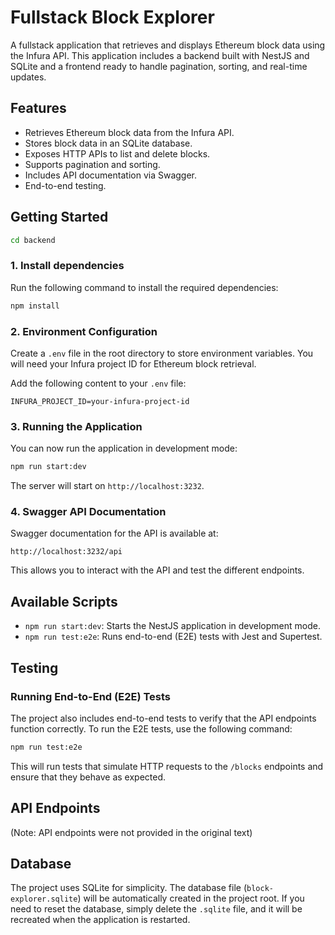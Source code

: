 # Fullstack Block Explorer

A fullstack application that retrieves and displays Ethereum block data using the Infura API. This application includes a backend built with NestJS and SQLite and a frontend ready to handle pagination, sorting, and real-time updates.

## Features

- Retrieves Ethereum block data from the Infura API.
- Stores block data in an SQLite database.
- Exposes HTTP APIs to list and delete blocks.
- Supports pagination and sorting.
- Includes API documentation via Swagger.
- End-to-end testing.

## Getting Started

```bash
cd backend
```

### 1. Install dependencies

Run the following command to install the required dependencies:

```bash
npm install
```

### 2. Environment Configuration

Create a `.env` file in the root directory to store environment variables. You will need your Infura project ID for Ethereum block retrieval.

Add the following content to your `.env` file:

```
INFURA_PROJECT_ID=your-infura-project-id
```

### 3. Running the Application

You can now run the application in development mode:

```bash
npm run start:dev
```

The server will start on `http://localhost:3232`.

### 4. Swagger API Documentation

Swagger documentation for the API is available at:

`http://localhost:3232/api`

This allows you to interact with the API and test the different endpoints.

## Available Scripts

- `npm run start:dev`: Starts the NestJS application in development mode.
- `npm run test:e2e`: Runs end-to-end (E2E) tests with Jest and Supertest.

## Testing

### Running End-to-End (E2E) Tests

The project also includes end-to-end tests to verify that the API endpoints function correctly. To run the E2E tests, use the following command:

```bash
npm run test:e2e
```

This will run tests that simulate HTTP requests to the `/blocks` endpoints and ensure that they behave as expected.

## API Endpoints

(Note: API endpoints were not provided in the original text)

## Database

The project uses SQLite for simplicity. The database file (`block-explorer.sqlite`) will be automatically created in the project root. If you need to reset the database, simply delete the `.sqlite` file, and it will be recreated when the application is restarted.
